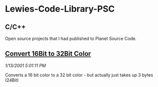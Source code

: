 # Lewies-Code-Library-PSC

## C/C++

Open source projects that I had published to Planet Source Code.

## [Convert 16Bit to 32Bit Color](./Convert16Bitto32BitColor)

*1/13/2001 5:01:11 PM*

Converts a 16 bit color to a 32 bit color - but actually just takes up 3 bytes (24Bit)



